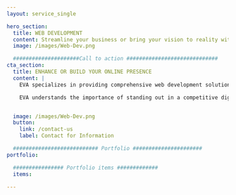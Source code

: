 ```yaml
---
layout: service_single

hero_section:
  title: WEB DEVELOPMENT
  content: Streamline your business or bring your vision to reality with custom systems designed for peak performance, operational efficiency, and growth potential.
  image: /images/Web-Dev.png

  #####################Call to action #############################
cta_section:
  title: ENHANCE OR BUILD YOUR ONLINE PRESENCE
  content: |
    EVA specializes in providing comprehensive web development solutions to help you establish a commanding online presence. Our services include website development, hosting, and effective SEO+, all aimed at showcasing what makes your business unique. In addition to website development, eva offer reliable hosting services to ensure your website is always accessible and performs optimally. EVA offers free search engine optimization (SEO+), improving your website's visibility on search engines and driving targeted traffic to your online platform.

    EVA understands the importance of standing out in a competitive digital landscape. Comprehensive web solutions combined with expert analytics empower you to showcase what makes your business unique and capture the attention of your target audience. Let EVA help you establish a strong online presence that drives growth and success.


  image: /images/Web-Dev.png
  button:
    link: /contact-us
    label: Contact for Information

  ########################### Portfolio ######################
portfolio:

  ################ Portfolio items #############
  items:

---
```

